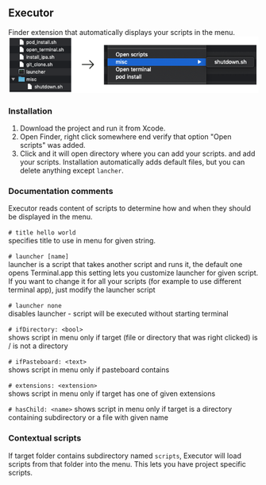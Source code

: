 ## Executor

Finder extension that automatically displays your scripts in the menu.
![](img.png)

### Installation

1. Download the project and run it from Xcode. 
2. Open Finder, right click somewhere end verify that option "Open scripts" was added.
3. Click and it will open directory where you can add your scripts. and add your scripts. Installation automatically adds default files, but you can delete anything except `lancher`.

### Documentation comments

Executor reads content of scripts to determine how and when they should be displayed in the menu.

`# title hello world`  
specifies title to use in menu for given string. 

`# launcher [name]`  
launcher is a script that takes another script and runs it, the default one opens Terminal.app
this setting lets you customize launcher for given script. If you want to change it for all your scripts (for example to use different terminal app), just modify the launcher script

`# launcher none`  
disables launcher - script will be executed without starting terminal

`# ifDirectory: <bool>`  
shows script in menu only if target (file or directory that was right clicked) is / is not a directory

`# ifPasteboard: <text>`  
shows script in menu only if pasteboard contains <text>

`# extensions: <extension>`  
shows script in menu only if target has one of given extensions

`# hasChild: <name>`
shows script in menu only if target is a directory containing subdirectory or a file with given name

### Contextual scripts
If target folder contains subdirectory named `scripts`, Executor will load scripts from that folder into the menu. This lets you have project specific scripts.
